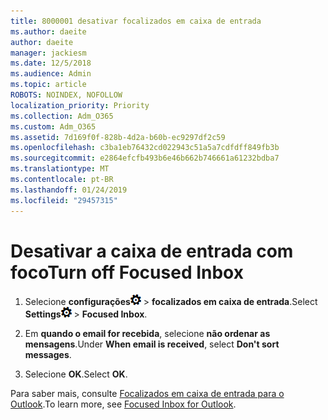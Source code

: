 ```yaml
---
title: 8000001 desativar focalizados em caixa de entrada
ms.author: daeite
author: daeite
manager: jackiesm
ms.date: 12/5/2018
ms.audience: Admin
ms.topic: article
ROBOTS: NOINDEX, NOFOLLOW
localization_priority: Priority
ms.collection: Adm_O365
ms.custom: Adm_O365
ms.assetid: 7d169f0f-828b-4d2a-b60b-ec9297df2c59
ms.openlocfilehash: c3ba1eb76432cd022943c51a5a7cdfdff849fb3b
ms.sourcegitcommit: e2864efcfb493b6e46b662b746661a61232bdba7
ms.translationtype: MT
ms.contentlocale: pt-BR
ms.lasthandoff: 01/24/2019
ms.locfileid: "29457315"
---
```

# <a name="turn-off-focused-inbox"></a><span data-ttu-id="3e166-102">Desativar a caixa de entrada com foco</span><span class="sxs-lookup"><span data-stu-id="3e166-102">Turn off Focused Inbox</span></span>

1. <span data-ttu-id="3e166-103">Selecione **configurações**![configurações](media/f4b2e798-fff1-4a14-931f-5677a4543b58.png) \> **focalizados em caixa de entrada**.</span><span class="sxs-lookup"><span data-stu-id="3e166-103">Select **Settings**![Settings](media/f4b2e798-fff1-4a14-931f-5677a4543b58.png) \> **Focused Inbox**.</span></span>
    
2. <span data-ttu-id="3e166-104">Em **quando o email for recebida**, selecione **não ordenar as mensagens**.</span><span class="sxs-lookup"><span data-stu-id="3e166-104">Under **When email is received**, select **Don't sort messages**.</span></span>
    
3. <span data-ttu-id="3e166-105">Selecione **OK**.</span><span class="sxs-lookup"><span data-stu-id="3e166-105">Select **OK**.</span></span>
    
<span data-ttu-id="3e166-106">Para saber mais, consulte [Focalizados em caixa de entrada para o Outlook](https://go.microsoft.com/fwlink/p/?linkid=873108).</span><span class="sxs-lookup"><span data-stu-id="3e166-106">To learn more, see [Focused Inbox for Outlook](https://go.microsoft.com/fwlink/p/?linkid=873108).</span></span>
  

